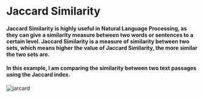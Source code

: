 # Jaccard Similarity
#### Jaccard Similarity is highly useful in Natural Language Processing, as they can give a similarity measure between two words or sentences to a certain level. Jaccard Similarity is a measure of similarity between two sets, which means higher the value of Jaccard Similarity, the more similar the two sets are. 
#### In this example, I am comparing the similarity between two text passages using the Jaccard index.

![jarcard](https://github.com/TrangHaQuach/jaccard_similarity_repo/assets/102645482/26211a91-5ae7-45a3-9151-dbbe0687b48e)
